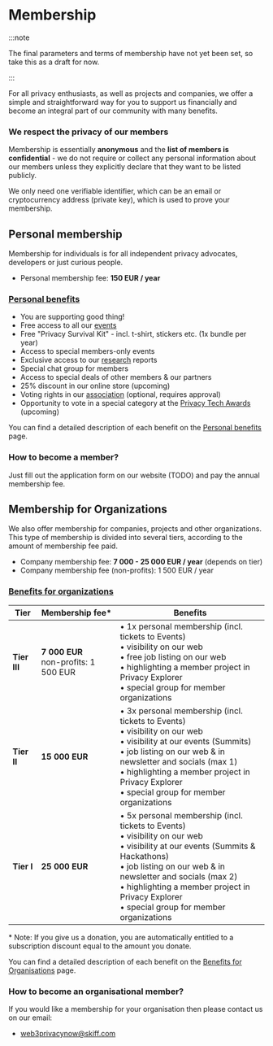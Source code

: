 # Membership

:::note

The final parameters and terms of membership have not yet been set, so take this as a draft for now.

:::

For all privacy enthusiasts, as well as projects and companies, we offer a simple and straightforward way for you to support us financially and become an integral part of our community with many benefits.

### We respect the privacy of our members

Membership is essentially **anonymous** and the **list of members is confidential** - we do not require or collect any personal information about our members unless they explicitly declare that they want to be listed publicly.

We only need one verifiable identifier, which can be an email or cryptocurrency address (private key), which is used to prove your membership.

## Personal membership

Membership for individuals is for all independent privacy advocates, developers or just curious people.

* Personal membership fee: **150 EUR / year**

### [Personal benefits](/membership/personal-benefits)

* You are supporting good thing!
* Free access to all our [events](/events/)
* Free "Privacy Survival Kit" - incl. t-shirt, stickers etc. (1x bundle per year)
* Access to special members-only events
* Exclusive access to our [research](/research/) reports
* Special chat group for members
* Access to special deals of other members & our partners
* 25% discount in our online store (upcoming)
* Voting rights in our [association](/association/) (optional, requires approval)
* Opportunity to vote in a special category at the [Privacy Tech Awards](/projects/privacy-tech-awards) (upcoming) 

You can find a detailed description of each benefit on the [Personal benefits](/membership/personal-benefits) page.

### How to become a member?

Just fill out the application form on our website (TODO) and pay the annual membership fee.

## Membership for Organizations

We also offer membership for companies, projects and other organizations. This type of membership is divided into several tiers, according to the amount of membership fee paid.

* Company membership fee: **7 000 - 25 000 EUR / year** (depends on tier)
* Company membership fee (non-profits): 1 500 EUR / year

### [Benefits for organizations](/membership/org-benefits)

| Tier | Membership fee* | Benefits |
| --- | --- | --- |
| **Tier III** | **7 000 EUR**<br/>non-profits: 1 500 EUR | • 1x personal membership (incl. tickets to Events)<br />• visibility on our web<br />• free job listing on our web<br />• highlighting a member project in Privacy Explorer<br />• special group for member organizations |
| **Tier II** | **15 000 EUR** | • 3x personal membership (incl. tickets to Events)<br/>• visibility on our web<br/>• visibility at our events (Summits)<br/>• job listing on our web & in newsletter and socials (max 1)<br/>• highlighting a member project in Privacy Explorer<br/>• special group for member organizations |
| **Tier I** | **25 000 EUR** | • 5x personal membership (incl. tickets to Events)<br/>• visibility on our web<br />• visibility at our events (Summits & Hackathons)<br/>• job listing on our web & in newsletter and socials (max 2)<br/>• highlighting a member project in Privacy Explorer<br/>• special group for member organizations |

\* Note: If you give us a donation, you are automatically entitled to a subscription discount equal to the amount you donate.

You can find a detailed description of each benefit on the [Benefits for Organisations](/membership/org-benefits) page.

### How to become an organisational member?

If you would like a membership for your organisation then please contact us on our email:
* web3privacynow@skiff.com